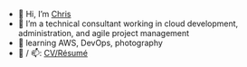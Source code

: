 - 👋 Hi, I’m [Chris](https://www.linkedin.com/in/chrisevega/)
- 👀 I’m a technical consultant working in cloud development, administration, and agile project management
- 🌱 learning AWS, DevOps, photography
- 💞️ / 📫: [CV/Résumé](https://chris-vega.github.io/cv/)

<!---
chris-vega/chris-vega is a ✨ special ✨ repository because its `README.md` (this file) appears on your GitHub profile.
You can click the Preview link to take a look at your changes.
--->
